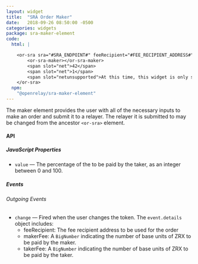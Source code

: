 ```yaml
---
layout: widget
title:  "SRA Order Maker"
date:   2018-09-26 08:50:00 -0500
categories: widgets
package: sra-maker-element
code:
  html: |

    <or-sra sra="#SRA_ENDPOINT#" feeRecipient="#FEE_RECIPIENT_ADDRESS#">
        <or-sra-maker></or-sra-maker>
        <span slot="net">42</span>
        <span slot="net">1</span>
        <span slot="netunsupported">At this time, this widget is only supported on Kovan and mainnet</span>
    </or-sra>
  npm:
    "@openrelay/sra-maker-element"
---
```


The maker element provides the user with all of the necessary inputs to make an
order and submit it to a relayer. The relayer it is submitted to may be changed
from the ancestor `<or-sra>` element.


#### API


##### JavaScript Properties

* `value` &mdash; The percentage of the to be paid by the taker, as an integer
  between 0 and 100.

##### Events

###### Outgoing Events

* `change` &mdash; Fired when the user changes the token. The `event.details` object includes:
  * feeRecipient: The fee recipient address to be used for the order
  * makerFee: A `BigNumber` indicating the number of base units of ZRX to be paid by the maker.
  * takerFee: A `BigNumber` indicating the number of base units of ZRX to be paid by the taker.
